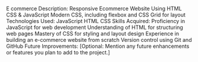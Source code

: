 E commerce
Description:
Responsive Ecommerce Website Using HTML CSS & JavaScript
Modern CSS, including flexbox and CSS Grid for layout
Technologies Used:
JavaScript
HTML
CSS
Skills Acquired:
Proficiency in JavaScript for web development
Understanding of HTML for structuring web pages
Mastery of CSS for styling and layout design
Experience in building an e-commerce website from scratch
Version control using Git and GitHub
Future Improvements:
[Optional: Mention any future enhancements or features you plan to add to the project.]
